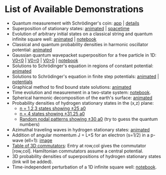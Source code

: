 # List of Available Demonstrations

- Quantum measurement with Schrödinger's coin: [app](https://dkirkby.github.io/quantum-coin/) &#124; [details](https://github.com/dkirkby/quantum-coin/blob/master/README.md)
- Superposition of stationary states: [animated](media/superposition.gif) &#124; [spacetime](media/superposition_xt.png)
- Evolution of arbitrary initial states on a classical string and quantum infinite square well: [animated](media/isw.mp4) &#124; [notebook](https://github.com/dkirkby/quantum-demo/blob/master/jupyter/InfiniteSquareWell.ipynb)
- Classical and quantum probability densities in harmonic oscillator potential: [animated](media/harmonic.gif)
- Gaussian quantum wavepacket superposition for a free particle in 1D:
[V0<0](media/wavepacket0.mp4) &#124;
[V0=0](media/wavepacket1.mp4) &#124;
[V0>0](media/wavepacket2.mp4) &#124;
[notebook](https://github.com/dkirkby/quantum-demo/blob/master/jupyter/WavePacket.ipynb)
- Solutions to Schrödinger's equation in regions of constant potential: [animated](media/V0solns.gif)
- Solutions to Schrödinger's equation in finite step potentials: [animated](media/stepPsi.gif) &#124; [potentials](media/stepV.png)
- Graphical method to find bound state solutions: [animated](media/stepBound.gif)
- Time evolution and measurement in a two-state system: [notebook](https://github.com/dkirkby/quantum-demo/blob/master/jupyter/TwoStateEvolution.ipynb).
- Spherical harmonic decomposition of the earth's surface: [animated](media/topoYlm.html)
- Probability densities of hydrogen stationary states in the (x,z) plane:
  - [n = 1,2,3 states showing ±25 a0](media/hydrogen123.png)
  - [n = 4 states showing ±31.25 a0](media/hydrogen4.png)
  - [Random nodal patterns showing ±30 a0](media/randomNodes.png) (try to guess the quantum numbers)
- Azimuthal traveling waves in hydrogen stationary states: [animated](media/azimuthal.html)
- Addition of angular momentum J = L+S for an electron (s=1/2) in a p-wave (ell=1): [image](media/jAdd.png)
- [Table of 3D commutators](media/Commutators.pdf): Entry at row,col gives the commutator [row,col]. Hamiltonian commutators assume a central potential.
- 3D probability densities of superpositions of hydrogen stationary states (link will be added).
- Time-independent perturbation of a 1D infinite square well: [notebook](https://github.com/dkirkby/quantum-demo/blob/master/jupyter/PerturbationTheory.ipynb).
